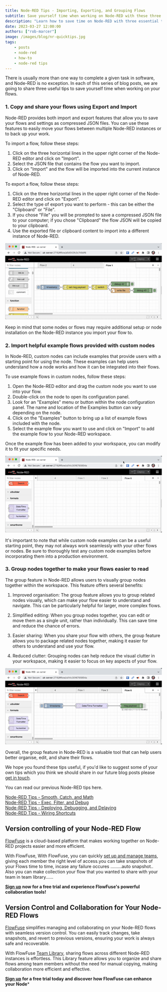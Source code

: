 ```yaml
---
title: Node-RED Tips - Importing, Exporting, and Grouping Flows
subtitle: Save yourself time when working on Node-RED with these three tips.
description: "Learn how to save time on Node-RED with three essential techniques: exporting and importing flows, accessing example flows from custom nodes, and organizing nodes using groups for improved clarity and management."
date: 2023-03-27 12:00:00
authors: ["rob-marcer"]
image: /images/blog/nr-quicktips.jpg
tags:
    - posts 
    - node-red
    - how-to
    - node-red tips
---
```


There is usually more than one way to complete a given task in software, and Node-RED is no exception. In each of this series of blog posts, we are going to share three useful tips to save yourself time when working on your flows.
<!--more-->

### 1. Copy and share your flows using Export and Import

Node-RED provides both import and export features that allow you to save your flows and settings as compressed JSON files. You can use these features to easily move your flows between multiple Node-RED instances or to back up your work.

To import a flow, follow these steps:

1. Click on the three horizontal lines in the upper right corner of the Node-RED editor and click on "Import".
2. Select the JSON file that contains the flow you want to import.
3. Click on "Import" and the flow will be imported into the current instance of Node-RED.

To export a flow, follow these steps:

1. Click on the three horizontal lines in the upper right corner of the Node-RED editor and click on "Export".
2. Select the type of export you want to perform - this can be either the "Clipboard" or "File".
3. If you chose "File" you will be prompted to save a compressed JSON file to your computer; if you chose "Clipboard" the flow JSON will be copied to your clipboard.
4. Use the exported file or clipboard content to import into a different instance of Node-RED.

![Importing and exporting your flows](./images/import-export.gif "Importing and exporting your flows")

Keep in mind that some nodes or flows may require additional setup or node installation on the Node-RED instance you import your flow to.

### 2. Import helpful example flows provided with custom nodes

In Node-RED, custom nodes can include examples that provide users with a starting point for using the node. These examples can help users understand how a node works and how it can be integrated into their flows. 

To use example flows in custom nodes, follow these steps:

1. Open the Node-RED editor and drag the custom node you want to use into your flow.
2. Double-click on the node to open its configuration panel.
3. Look for an "Examples" menu or button within the node configuration panel. The name and location of the Examples button can vary depending on the node.
4. Click on the "Examples" button to bring up a list of example flows included with the node.
5. Select the example flow you want to use and click on "Import" to add the example flow to your Node-RED workspace.

Once the example flow has been added to your workspace, you can modify it to fit your specific needs.

![Using the example flow included in the moment node](./images/example.gif "Using the example flow included in the moment node")

It's important to note that while custom node examples can be a useful starting point, they may not always work seamlessly with your other flows or nodes. Be sure to thoroughly test any custom node examples before incorporating them into a production environment.

### 3. Group nodes together to make your flows easier to read

The group feature in Node-RED allows users to visually group nodes together within the workspace. This feature offers several benefits:

1. Improved organisation: The group feature allows you to group related nodes visually, which can make your flow easier to understand and navigate. This can be particularly helpful for larger, more complex flows.

2. Simplified editing: When you group nodes together, you can edit or move them as a single unit, rather than individually. This can save time and reduce the chance of errors.

3. Easier sharing: When you share your flow with others, the group feature allows you to package related nodes together, making it easier for others to understand and use your flow.

4. Reduced clutter: Grouping nodes can help reduce the visual clutter in your workspace, making it easier to focus on key aspects of your flow.

![Grouping your nodes to make them easier to read](./images/groups.gif "Grouping your nodes to make them easier to read")

Overall, the group feature in Node-RED is a valuable tool that can help users better organise, edit, and share their flows.

We hope you found these tips useful, if you'd like to suggest some of your own tips which you think we should share in our future blog posts please [get in touch](mailto:contact@flowfuse.com).

You can read our previous Node-RED tips here.

[Node-RED Tips - Smooth, Catch, and Math](/blog/2023/03/3-quick-node-red-tips-4/)\
[Node-RED Tips - Exec, Filter, and Debug](/blog/2023/03/3-quick-node-red-tips-3/)\
[Node-RED Tips - Deploying, Debugging, and Delaying](/blog/2023/02/3-quick-node-red-tips-2/)\
[Node-RED Tips - Wiring Shortcuts
](/blog/2023/02/3-quick-node-red-tips-1/)

## Version controlling of your Node-RED Flow

[FlowFuse](/) is a cloud-based platform that makes working together on Node-RED projects easier and more efficient.

With FlowFuse, With FlowFuse, you can quickly [set up and manage teams](/docs/user/team/), giving each member the right level of access.you can take snapshots of your Flows time to time, incase any failure occures .........auto snapshot.. Also you can make collection your flow that you wanted to share with your team in team library......

**[Sign up](https://app.flowfuse.com/account/create/) now for a free trial and experience FlowFuse's powerful collaboration tools!**

## Version Control and Collaboration for Your Node-RED Flows

[FlowFuse](/) simplifies managing and collaborating on your Node-RED flows with seamless version control. You can easily track changes, take snapshots, and revert to previous versions, ensuring your work is always safe and recoverable.

With FlowFuse [Team Library](/docs/user/shared-library/#shared-team-library), sharing flows across different Node-RED instances is effortless. This Library feature allows you to organize and share flows among team members without the need for manual copying, making collaboration more efficient and effective.

**[Sign up](https://app.flowfuse.com/account/create/) for a free trial today and discover how FlowFuse can enhance your Node***